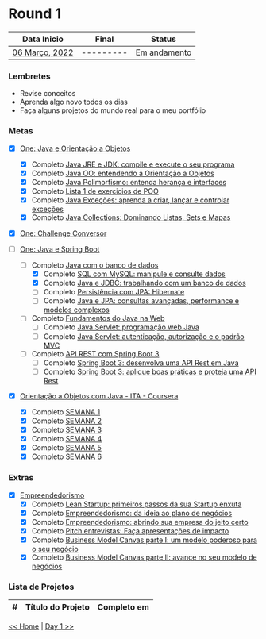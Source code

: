 # Round 1

|         Data Inicio         |   Final   |    Status    |
| :-------------------------: | :-------: | :----------: |
| [06 Março, 2022](dia001.md) | --------- | Em andamento |

### Lembretes

- Revise conceitos
- Aprenda algo novo todos os dias
- Faça alguns projetos do mundo real para o meu portfólio

### Metas

- [x] [One: Java e Orientação a Objetos](https://cursos.alura.com.br/user/willianmw/degree-java-turma4-one-515010/certificate)

  - [x] Completo [Java JRE e JDK: compile e execute o seu programa](https://cursos.alura.com.br/certificate/willianmw/java-primeiros-passos)
  - [x] Completo [Java OO: entendendo a Orientação a Objetos](https://cursos.alura.com.br/certificate/willianmw/java-introducao-orientacao-objetos)
  - [x] Completo [Java Polimorfismo: entenda herança e interfaces](https://cursos.alura.com.br/certificate/willianmw/java-heranca-interfaces-polimorfismo)
  - [x] Completo [Lista 1 de exercicios de POO]()
  - [x] Completo [Java Exceções: aprenda a criar, lançar e controlar exceções](https://cursos.alura.com.br/certificate/willianmw/java-excecoes)
  - [x] Completo [Java Collections: Dominando Listas, Sets e Mapas](https://cursos.alura.com.br/certificate/willianmw/java-collections)

- [x] [One: Challenge Conversor](https://github.com/marcosmwx/Challenge-Conversor)

- [ ] [One: Java e Spring Boot](https://oracle.com/br/education/oracle-next-education/)

  - [ ] Completo [Java com o banco de dados]()
    - [x] Completo [SQL com MySQL: manipule e consulte dados](https://cursos.alura.com.br/certificate/willianmw/sql-mysql-manipule-dados-com-sql)
    - [x] Completo [Java e JDBC: trabalhando com um banco de dados](https://cursos.alura.com.br/certificate/willianmw/java-jdbc-trabalhando-banco-dados?lang=pt_BR)
    - [ ] Completo [Persistência com JPA: Hibernate]()
    - [ ] Completo [Java e JPA: consultas avançadas, performance e modelos complexos]()
  - [ ] Completo [Fundamentos do Java na Web]()
    - [ ] Completo [Java Servlet: programação web Java]()
    - [ ] Completo [Java Servlet: autenticação, autorização e o padrão MVC]()
  - [ ] Completo [API REST com Spring Boot 3]()
    - [ ] Completo [Spring Boot 3: desenvolva uma API Rest em Java]()
    - [ ] Completo [Spring Boot 3: aplique boas práticas e proteja uma API Rest]()

- [x] [Orientação a Objetos com Java - ITA - Coursera](https://www.coursera.org/account/accomplishments/certificate/4FYB63CRB2MA)
  - [x] Completo [SEMANA 1](https://www.coursera.org/account/accomplishments/certificate/4FYB63CRB2MA)
  - [x] Completo [SEMANA 2](https://www.coursera.org/account/accomplishments/certificate/4FYB63CRB2MA)
  - [x] Completo [SEMANA 3](https://www.coursera.org/account/accomplishments/certificate/4FYB63CRB2MA)
  - [x] Completo [SEMANA 4](https://www.coursera.org/account/accomplishments/certificate/4FYB63CRB2MA)
  - [x] Completo [SEMANA 5](https://www.coursera.org/account/accomplishments/certificate/4FYB63CRB2MA)
  - [x] Completo [SEMANA 6](https://www.coursera.org/account/accomplishments/certificate/4FYB63CRB2MA)

### Extras

- [x] [Empreendedorismo](https://cursos.alura.com.br/user/willianmw/degree-empreendedorismo-turma4-one-517654/certificate)
  - [x] Completo [Lean Startup: primeiros passos da sua Startup enxuta](https://cursos.alura.com.br/certificate/willianmw/lean)
  - [x] Completo [Empreendedorismo: da ideia ao plano de negócios](https://cursos.alura.com.br/certificate/willianmw/empreendedorismo)
  - [x] Completo [Empreendedorismo: abrindo sua empresa do jeito certo](https://cursos.alura.com.br/certificate/willianmw/empreendedorismo-abra-sua-empresa)
  - [x] Completo [Pitch entrevistas: Faça apresentações de impacto](https://cursos.alura.com.br/certificate/willianmw/pitch-entrevistas)
  - [x] Completo [Business Model Canvas parte I: um modelo poderoso para o seu negócio](https://cursos.alura.com.br/certificate/willianmw/business-model-canvas)
  - [x] Completo [Business Model Canvas parte II: avance no seu modelo de negócios](https://cursos.alura.com.br/certificate/willianmw/avance-na-construcao-de-negocios)

### Lista de Projetos

|  #  | Título do Projeto | Completo em |
| :-: | :---------------: | :---------: |

[<< Home](../README.md) | [Day 1 >>](dia001.md)
